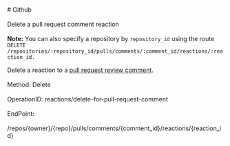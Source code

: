 <br>#     Github</br>
<br>Delete a pull request comment reaction</br>
<br>**Note:** You can also specify a repository by `repository_id` using the route `DELETE /repositories/:repository_id/pulls/comments/:comment_id/reactions/:reaction_id.`

Delete a reaction to a [pull request review comment](https://developer.github.com/v3/pulls/comments/).</br>
<br>Method: Delete</br>
<br>OperationID: reactions/delete-for-pull-request-comment</br>
<br>EndPoint:</br>
<br>/repos/{owner}/{repo}/pulls/comments/{comment_id}/reactions/{reaction_id}</br>
